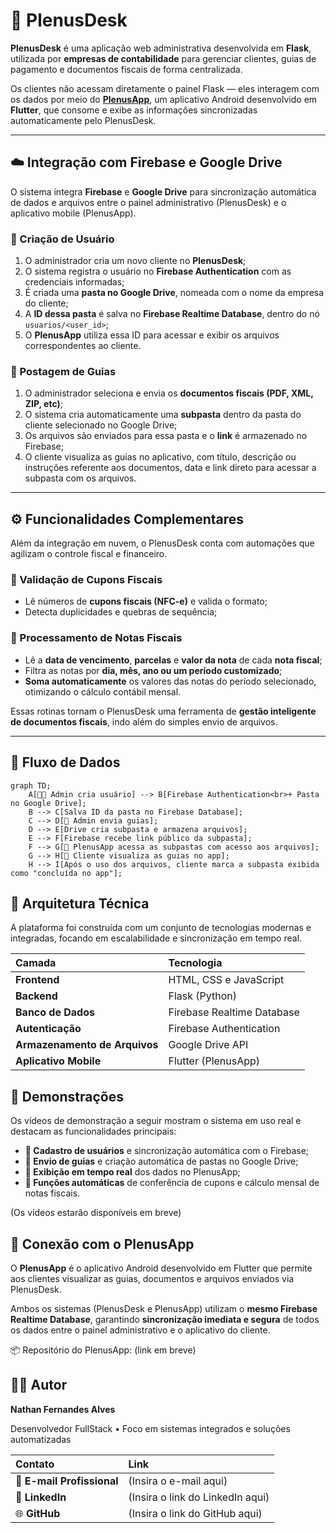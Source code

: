# 🧩 PlenusDesk

**PlenusDesk** é uma aplicação web administrativa desenvolvida em **Flask**, utilizada por **empresas de contabilidade** para gerenciar clientes, guias de pagamento e documentos fiscais de forma centralizada.

Os clientes não acessam diretamente o painel Flask — eles interagem com os dados por meio do **[PlenusApp](#-conexão-com-o-plenusapp)**, um aplicativo Android desenvolvido em **Flutter**, que consome e exibe as informações sincronizadas automaticamente pelo PlenusDesk.

---

## ☁️ Integração com Firebase e Google Drive

O sistema integra **Firebase** e **Google Drive** para sincronização automática de dados e arquivos entre o painel administrativo (PlenusDesk) e o aplicativo mobile (PlenusApp).

### 🔹 Criação de Usuário

1. O administrador cria um novo cliente no **PlenusDesk**;  
2. O sistema registra o usuário no **Firebase Authentication** com as credenciais informadas;
3. É criada uma **pasta no Google Drive**, nomeada com o nome da empresa do cliente;
4. A **ID dessa pasta** é salva no **Firebase Realtime Database**, dentro do nó `usuarios/<user_id>`;  
5. O **PlenusApp** utiliza essa ID para acessar e exibir os arquivos correspondentes ao cliente.

### 🔹 Postagem de Guias

1. O administrador seleciona e envia os **documentos fiscais (PDF, XML, ZIP, etc)**;  
2. O sistema cria automaticamente uma **subpasta** dentro da pasta do cliente selecionado no Google Drive;  
3. Os arquivos são enviados para essa pasta e o **link** é armazenado no Firebase;  
4. O cliente visualiza as guias no aplicativo, com título, descrição ou instruções referente aos documentos, data e link direto para acessar a subpasta com os arquivos.

---

## ⚙️ Funcionalidades Complementares

Além da integração em nuvem, o PlenusDesk conta com automações que agilizam o controle fiscal e financeiro.

### 🧾 Validação de Cupons Fiscais
- Lê números de **cupons fiscais (NFC-e)** e valida o formato;  
- Detecta duplicidades e quebras de sequência;

### 📅 Processamento de Notas Fiscais
- Lê a **data de vencimento**, **parcelas** e **valor da nota** de cada **nota fiscal**;  
- Filtra as notas por **dia, mês, ano ou um período customizado**;
- **Soma automaticamente** os valores das notas do período selecionado, otimizando o cálculo contábil mensal.

Essas rotinas tornam o PlenusDesk uma ferramenta de **gestão inteligente de documentos fiscais**, indo além do simples envio de arquivos.

---

## 🔄 Fluxo de Dados

```mermaid
graph TD;
    A[👨‍💼 Admin cria usuário] --> B[Firebase Authentication<br>+ Pasta no Google Drive];
    B --> C[Salva ID da pasta no Firebase Database];
    C --> D[📂 Admin envia guias];
    D --> E[Drive cria subpasta e armazena arquivos];
    E --> F[Firebase recebe link público da subpasta];
    F --> G[📱 PlenusApp acessa as subpastas com acesso aos arquivos];
    G --> H[🧾 Cliente visualiza as guias no app];
    H --> I[Após o uso dos arquivos, cliente marca a subpasta exibida como "concluída no app"];
```

## 🧠 Arquitetura Técnica

A plataforma foi construída com um conjunto de tecnologias modernas e integradas, focando em escalabilidade e sincronização em tempo real.

| Camada | Tecnologia |
| :--- | :--- |
| **Frontend** | HTML, CSS e JavaScript |
| **Backend** | Flask (Python) |
| **Banco de Dados** | Firebase Realtime Database |
| **Autenticação** | Firebase Authentication |
| **Armazenamento de Arquivos** | Google Drive API |
| **Aplicativo Mobile** | Flutter (PlenusApp) |

## 🎥 Demonstrações

Os vídeos de demonstração a seguir mostram o sistema em uso real e destacam as funcionalidades principais:

* **👤 Cadastro de usuários** e sincronização automática com o Firebase;
* **📂 Envio de guias** e criação automática de pastas no Google Drive;
* **🔁 Exibição em tempo real** dos dados no PlenusApp;
* **🧾 Funções automáticas** de conferência de cupons e cálculo mensal de notas fiscais.

(Os vídeos estarão disponíveis em breve)

## 📱 Conexão com o PlenusApp

O **PlenusApp** é o aplicativo Android desenvolvido em Flutter que permite aos clientes visualizar as guias, documentos e arquivos enviados via PlenusDesk.

Ambos os sistemas (PlenusDesk e PlenusApp) utilizam o **mesmo Firebase Realtime Database**, garantindo **sincronização imediata e segura** de todos os dados entre o painel administrativo e o aplicativo do cliente.

📦 Repositório do PlenusApp: (link em breve)

## 🧑‍💻 Autor

**Nathan Fernandes Alves**

Desenvolvedor FullStack • Foco em sistemas integrados e soluções automatizadas

| Contato | Link |
| :--- | :--- |
| 📧 **E-mail Profissional** | (Insira o e-mail aqui) |
| 💼 **LinkedIn** | (Insira o link do LinkedIn aqui) |
| 🌐 **GitHub** | (Insira o link do GitHub aqui) |
